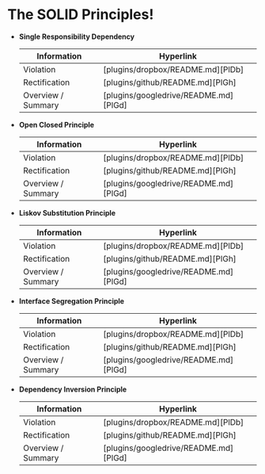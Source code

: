# The SOLID Principles!

 - **Single Responsibility Dependency**
 
    | Information | Hyperlink |
    | ------ | ------ |
    | Violation | [plugins/dropbox/README.md][PlDb] |
    | Rectification | [plugins/github/README.md][PlGh] |
    | Overview / Summary | [plugins/googledrive/README.md][PlGd] |

 - **Open Closed Principle**
 
    | Information | Hyperlink |
    | ------ | ------ |
    | Violation | [plugins/dropbox/README.md][PlDb] |
    | Rectification | [plugins/github/README.md][PlGh] |
    | Overview / Summary | [plugins/googledrive/README.md][PlGd] |

 - **Liskov Substitution Principle**
 
    | Information | Hyperlink |
    | ------ | ------ |
    | Violation | [plugins/dropbox/README.md][PlDb] |
    | Rectification | [plugins/github/README.md][PlGh] |
    | Overview / Summary | [plugins/googledrive/README.md][PlGd] |

 - **Interface Segregation Principle**
 
    | Information | Hyperlink |
    | ------ | ------ |
    | Violation | [plugins/dropbox/README.md][PlDb] |
    | Rectification | [plugins/github/README.md][PlGh] |
    | Overview / Summary | [plugins/googledrive/README.md][PlGd] |

 - **Dependency Inversion Principle**
 
    | Information | Hyperlink |
    | ------ | ------ |
    | Violation | [plugins/dropbox/README.md][PlDb] |
    | Rectification | [plugins/github/README.md][PlGh] |
    | Overview / Summary | [plugins/googledrive/README.md][PlGd] |